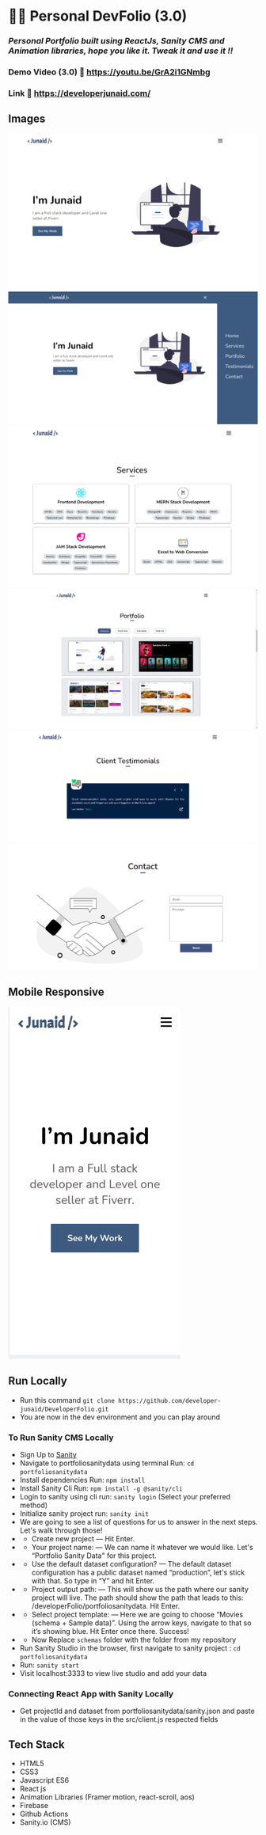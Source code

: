 # 👨‍💻 Personal DevFolio (3.0)

### _Personal Portfolio built using ReactJs, Sanity CMS and Animation libraries, hope you like it. Tweak it and use it !!_

### Demo Video (3.0) :link: https://youtu.be/GrA2i1GNmbg

### Link :link: https://developerjunaid.com/

## Images

<img src='./project_images/home.png' />
<img src='./project_images/navbar.png' />
<img src='./project_images/services.png' />
<img src='./project_images/portfolio.png' />
<img src='./project_images/testimonials.png' />
<img src='./project_images/contact.png' />

## Mobile Responsive

<img src='./project_images/mobile.png' />

## Run Locally

- Run this command `git clone https://github.com/developer-junaid/DeveloperFolio.git`
- You are now in the dev environment and you can play around

### To Run Sanity CMS Locally

- Sign Up to [Sanity](https://www.sanity.io/)
- Navigate to portfoliosanitydata using terminal Run: `cd portfoliosanitydata`
- Install dependencies Run: `npm install`
- Install Sanity Cli Run: `npm install -g @sanity/cli`
- Login to sanity using cli run: `sanity login` (Select your preferred method)
- Initialize sanity project run: `sanity init`
- We are going to see a list of questions for us to answer in the next steps. Let's walk through those!
- - Create new project — Hit Enter.
- - Your project name: — We can name it whatever we would like. Let's “Portfolio Sanity Data" for this project.
- - Use the default dataset configuration? — The default dataset configuration has a public dataset named “production”, let's stick with that. So type in “Y” and hit Enter.
- - Project output path: — This will show us the path where our sanity project will live. The path should show the path that leads to this: /developerFolio/portfoliosanitydata. Hit Enter.
- - Select project template: — Here we are going to choose “Movies (schema + Sample data)”. Using the arrow keys, navigate to that so it’s showing blue. Hit Enter once there. Success!
- - Now Replace `schemas` folder with the folder from my repository
- Run Sanity Studio in the browser, first navigate to sanity project : `cd portfoliosanitydata`
- Run: `sanity start`
- Visit localhost:3333 to view live studio and add your data

### Connecting React App with Sanity Locally

- Get projectId and dataset from portfoliosanitydata/sanity.json and paste in the value of those keys in the src/client.js respected fields

## Tech Stack

- HTML5
- CSS3
- Javascript ES6
- React js
- Animation Libraries (Framer motion, react-scroll, aos)
- Firebase
- Github Actions
- Sanity.io (CMS)

